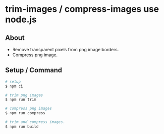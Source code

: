 # trim-images / compress-images use node.js

## About

- Remove transparent pixels from png image borders.
- Compress png image.

## Setup / Command

```powershell
# setup
$ npm ci

# trim png images
$ npm run trim

# compress png images
$ npm run compress

# trim and compress images.
$ npm run build
```
